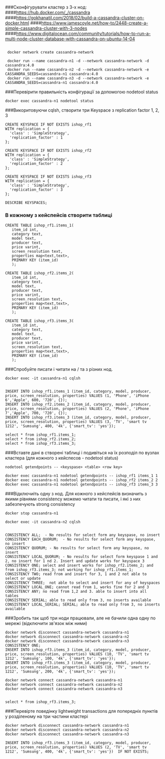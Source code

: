 ###Сконфігурувати кластер з 3-х нод:
####https://hub.docker.com/_/cassandra 
####https://gokhanatil.com/2018/02/build-a-cassandra-cluster-on-docker.html 
####https://www.jamescoyle.net/how-to/2448-create-a-simple-cassandra-cluster-with-3-nodes
####https://www.digitalocean.com/community/tutorials/how-to-run-a-multi-node-cluster-database-with-cassandra-on-ubuntu-14-04

```shell
 
 docker network create cassandra-network

 docker run --name cassandra-n1 -d --network cassandra-network -d cassandra:4.0
 docker run --name cassandra-n2 -d --network cassandra-network -e CASSANDRA_SEEDS=cassandra-n1 cassandra:4.0
 docker run --name cassandra-n3 -d --network cassandra-network -e CASSANDRA_SEEDS=cassandra-n1 cassandra:4.0
```

###Перевірити правильність конфігурації за допомогою nodetool status

```shell
docker exec cassandra-n1 nodetool status 
```

###Викоритовуючи  cqlsh, створити три Keyspace з replication factor 1, 2, 3

```shell
CREATE KEYSPACE IF NOT EXISTS ishop_rf1
WITH replication = {
  'class' : 'SimpleStrategy',
  'replication_factor' : 1
};

CREATE KEYSPACE IF NOT EXISTS ishop_rf2
WITH replication = {
  'class' : 'SimpleStrategy',
  'replication_factor' : 2
};

CREATE KEYSPACE IF NOT EXISTS ishop_rf3
WITH replication = {
  'class' : 'SimpleStrategy',
  'replication_factor' : 3
};

DESCRIBE KEYSPACES;
```

### В кожному з кейспейсів створити таблиці 

```shell
CREATE TABLE ishop_rf1.items_1(
   item_id int,
   category text,
   model text,
   producer text,
   price varint,
   screen_resolution text,
   properties map<text,text>,
   PRIMARY KEY (item_id)
   );

CREATE TABLE ishop_rf2.items_2(
   item_id int,
   category text,
   model text,
   producer text,
   price varint,
   screen_resolution text,
   properties map<text,text>,
   PRIMARY KEY (item_id)
   );

CREATE TABLE ishop_rf3.items_3(
   item_id int,
   category text,
   model text,
   producer text,
   price varint,
   screen_resolution text,
   properties map<text,text>,
   PRIMARY KEY (item_id)
   );

```

###Спробуйте писати і читати на / та з різних нод.
```shell
docker exec -it cassandra-n1 cqlsh
 
 
INSERT INTO ishop_rf1.items_1 (item_id, category, model, producer, price, screen_resolution, properties) VALUES (1, 'Phone', 'iPhone 6','Apple', 600, '720', {});
INSERT INTO ishop_rf2.items_2 (item_id, category, model, producer, price, screen_resolution, properties) VALUES (2, 'Phone', 'iPhone 7','Apple', 700, '720', {});
INSERT INTO ishop_rf3.items_3 (item_id, category, model, producer, price, screen_resolution, properties) VALUES (3, 'TV', 'smart tv 1212', 'Sumsung', 400, '4k', {'smart_tv': 'yes'});

select * from ishop_rf1.items_1;
select * from ishop_rf2.items_2;
select * from ishop_rf3.items_3;
```

###Вставте дані в створені таблиці і подивіться на їх розподіл по вузлах кластера (для кожного з кейспесов - nodetool status)


```shell
nodetool getendpoints -- <keyspase> <table> <row key>

docker exec cassandra-n1 nodetool getendpoints -- ishop_rf1 items_1 1
docker exec cassandra-n1 nodetool getendpoints -- ishop_rf2 items_2 2
docker exec cassandra-n1 nodetool getendpoints -- ishop_rf3 items_3 3
```

###Відключиіть одну з нод. Для кожного з кейспейсів визначить з якими рівнями consistency можемо читати та писати, і які з них забезпечують strong consistency 

```shell
docker stop cassandra-n1

docker exec -it cassandra-n2 cqlsh


CONSISTENCY ALL;  - No results for select form any keyspase, no insert
CONSISTENCY EACH_QUORUM;  - No results for select form any keyspase, no insert
CONSISTENCY QUORUM; - No results for select form any keyspase, no insert
CONSISTENCY LOCAL_QUORUM; - No results for select form keyspase 1 and 2, no insert for 1 nd 2. Insert and update works for keyspace 3
CONSISTENCY ONE; select and insert works for ishop_rf2.items_2; and from ishop_rf3.items_3; not working for ishop_rf1.items_1;
CONSISTENCY TWO; read from and insert for 3, 1 and 2 not able to select or update
CONSISTENCY THREE;  not able to select and insert for any of keyspaces
CONSISTENCY LOCAL_ONE; cannot read from 1, works fine for 2 and 3
CONSISTENCY ANY; no read from 1,2 and 3. able to insert into all tables
CONSISTENCY SERIAL; able to read only from 3, no inserts available
CONSISTENCY LOCAL_SERIAL; SERIAL; able to read only from 3, no inserts available
```

###Зробить так щоб три ноди працювали, але не бачили одна одну по мережі (відключити зв'язок між ними)

```shell
docker network disconnect cassandra-network cassandra-n1 
docker network disconnect cassandra-network cassandra-n2 
docker network disconnect cassandra-network cassandra-n3 
CONSISTENCY ONE; 
INSERT INTO ishop_rf3.items_3 (item_id, category, model, producer, price, screen_resolution, properties) VALUES (10, 'TV', 'smart tv 1212', 'Sumsung', 100, '4k', {'smart_tv': 'yes'});
INSERT INTO ishop_rf3.items_3 (item_id, category, model, producer, price, screen_resolution, properties) VALUES (10, 'TV', 'smart tv 1212', 'Sumsung', 200, '4k', {'smart_tv': 'yes'});

docker network connect cassandra-network cassandra-n1 
docker network connect cassandra-network cassandra-n2 
docker network connect cassandra-network cassandra-n3 


select * from ishop_rf3.items_3;

```

###Перевірте поведінку lightweight transactions для попередніх пунктів у розділеному на три частини кластері 

```shell
docker network disconnect cassandra-network cassandra-n1 
docker network disconnect cassandra-network cassandra-n2 
docker network disconnect cassandra-network cassandra-n3 

INSERT INTO ishop_rf3.items_3 (item_id, category, model, producer, price, screen_resolution, properties) VALUES (2, 'TV', 'smart tv 1212', 'Sumsung', 400, '4k', {'smart_tv': 'yes'})  IF NOT EXISTS;
```